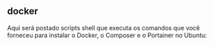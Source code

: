 ## docker

Aqui será postado scripts shell que executa os comandos que você forneceu para instalar o Docker, o Composer e o Portainer no Ubuntu:
